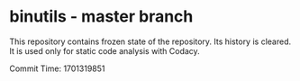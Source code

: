 # binutils - master branch

This repository contains frozen state of the repository.
Its history is cleared. It is used only for static code
analysis with Codacy.

Commit Time: 1701319851